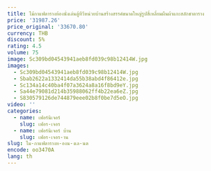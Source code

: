```yaml
---
title: ไม้กาแฟตารางห้องนั่งเล่นตู้ทีวีหน่วยบ้านสร้างสรรค์ขนาดใหญ่รูปสี่เหลี่ยมผืนผ้าแกะสลักชาตาราง
price: '31987.26'
price_original: '33670.80'
currency: THB
discount: 5%
rating: 4.5
volume: 75
image: Sc309bd04543941aeb8fd039c98b12414W.jpg
images:
  - Sc309bd04543941aeb8fd039c98b12414W.jpg
  - Sbab2622a1332414da55b38abd4f86412e.jpg
  - Sc134a14c40ba4f07a3624a8a16f8bd9eY.jpg
  - Sa44e79081d214b35988062ff4b22ea6eZ.jpg
  - S830579126de744879eee02b8f0be7d5eO.jpg
video: ''
categories:
  - name: เฟอร์นิเจอร์
    slug: เฟอร-เจอร
  - name: เฟอร์นิเจอร์ บ้าน
    slug: เฟอร-เจอร-าน
slug: ไม-กาแฟตารางห-องน-งเล-นต
encode: oo3470A
lang: th
---
```

  